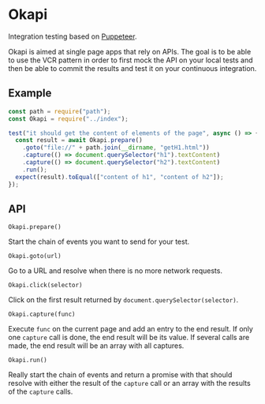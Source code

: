 # Okapi

Integration testing based on [Puppeteer](https://github.com/GoogleChrome/puppeteer).

Okapi is aimed at single page apps that rely on APIs.
The goal is to be able to use the VCR pattern in order to first mock the API on your local tests and then be able to commit the results and test it on your continuous integration.

## Example

```javascript
const path = require("path");
const Okapi = require("../index");

test("it should get the content of elements of the page", async () => {
  const result = await Okapi.prepare()
    .goto("file://" + path.join(__dirname, "getH1.html"))
    .capture(() => document.querySelector("h1").textContent)
    .capture(() => document.querySelector("h2").textContent)
    .run();
  expect(result).toEqual(["content of h1", "content of h2"]);
});
```

## API

`Okapi.prepare()`

Start the chain of events you want to send for your test.

`Okapi.goto(url)`

Go to a URL and resolve when there is no more network requests.

`Okapi.click(selector)`

Click on the first result returned by `document.querySelector(selector)`.

`Okapi.capture(func)`

Execute `func` on the current page and add an entry to the end result.
If only one `capture` call is done, the end result will be its value.
If several calls are made, the end result will be an array with all captures.

`Okapi.run()`

Really start the chain of events and return a promise with that should resolve with either the result of the `capture` call or an array with the results of the `capture` calls.
